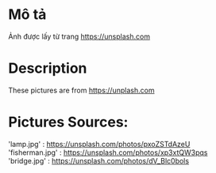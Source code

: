 # Mô tả
Ảnh được lấy từ trang https://unsplash.com

# Description
These pictures are from https://unplash.com

# Pictures Sources:

'lamp.jpg' : https://unsplash.com/photos/pxoZSTdAzeU <br/>
'fisherman.jpg' : https://unsplash.com/photos/xp3xtQW3pqs <br/>
'bridge.jpg' : https://unsplash.com/photos/dV_Blc0bols
